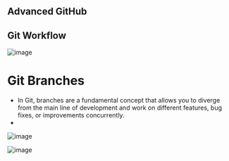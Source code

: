 **Advanced GitHub**
---
Git Workflow
---
![image](https://github.com/shuchi111/100-Day-DSA_Challenge/assets/107612618/543debb2-7bdd-46ec-b661-5cf9b28e863c)

# Git Branches
- In Git, branches are a fundamental concept that allows you to diverge from the main line of development and work on different features, bug fixes, or improvements concurrently.
- 
![image](https://github.com/shuchi111/100-Day-DSA_Challenge/assets/107612618/47b552e7-3a55-4c9a-aad7-0a7a266fee45)


![image](https://github.com/shuchi111/100-Day-DSA_Challenge/assets/107612618/3bada536-f0a0-4959-97fb-abbe5128f834)

